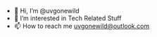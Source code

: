 - 👋 Hi, I’m @uvgonewild
- 👀 I’m interested in Tech Related Stuff
- 📫 How to reach me uvgonewild@outlook.com

<!---
uvgonewild/uvgonewild is a ✨ special ✨ repository because its `README.md` (this file) appears on your GitHub profile.
You can click the Preview link to take a look at your changes.
--->
